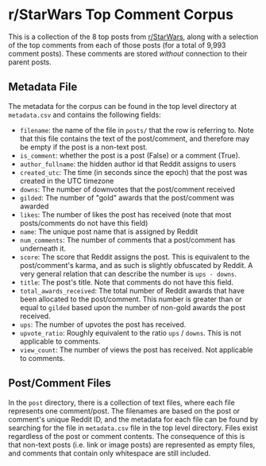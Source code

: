 # r/StarWars Top Comment Corpus

This is a collection of the 8 top posts from [r/StarWars](https://www.reddit.com/r/starwars), along with a selection of the top comments from each of those posts (for a total of 9,993 comment posts). These comments are stored _without_ connection to their parent posts.

## Metadata File
The metadata for the corpus can be found in the top level directory at `metadata.csv` and contains the following fields:

- `filename`: the name of the file in `posts/` that the row is referring to. Note that this file contains the text of the post/comment, and therefore may be empty if the post is a non-text post.
- `is_comment`: whether the post is a post (False) or a comment (True).
- `author_fullname`: the hidden author id that Reddit assigns to users
- `created_utc`: The time (in seconds since the epoch) that the post was created in the UTC timezone
- `downs`: The number of downvotes that the post/comment received
- `gilded`: The number of "gold" awards that the post/comment was awarded
- `likes`: The number of likes the post has received (note that most posts/comments do not have this field)
- `name`: The unique post name that is assigned by Reddit
- `num_comments`: The number of comments that a post/comment has underneath it. 
- `score`: The score that Reddit assigns the post. This is equivalent to the post/comment's karma, and as such is slightly obfuscated by Reddit. A very general relation that can describe the number is `ups - downs`.
- `title`: The post's title. Note that comments do not have this field.
- `total_awards_received`: The total number of Reddit awards that have been allocated to the post/comment. This number is greater than or equal to `gilded` based upon the number of non-gold awards the post received.
- `ups`: The number of upvotes the post has received.
- `upvote_ratio`: Roughly equivalent to the ratio `ups` / `downs`. This is not applicable to comments.
- `view_count`: The number of views the post has received. Not applicable to comments.

## Post/Comment Files
In the `post` directory, there is a collection of text files, where each file represents one comment/post. The filenames are based on the post or comment's unique Reddit ID, and the metadata for each file can be found by searching for the file in `metadata.csv` file in the top level directory. Files exist regardless of the post or comment contents. The consequence of this is that non-text posts (i.e. link or image posts) are represented as empty files, and comments that contain only whitespace are still included.
